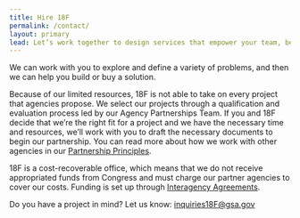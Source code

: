 ```yaml
---
title: Hire 18F
permalink: /contact/
layout: primary
lead: Let’s work together to design services that empower your team, better serve the public, and tackle the big problems facing your agency.
---
```


We can work with you to explore and define a variety of problems, and then we can help you build or buy a solution.

Because of our limited resources, 18F is not able to take on every project that agencies propose. We select our projects through a qualification and evaluation process led by our Agency Partnerships Team. If you and 18F decide that we’re the right fit for a project and we have the necessary time and resources, we’ll work with you to draft the necessary documents to begin our partnership. You can read more about how we work with other agencies in our [Partnership Principles]({{site.baseurl}}/partnership-principles/).

18F is a cost-recoverable office, which means that we do not receive appropriated funds from Congress and must charge our partner agencies to cover our costs. Funding is set up through [Interagency Agreements](https://pages.18f.gov/iaa-forms/).

Do you have a project in mind? Let us know: [inquiries18F@gsa.gov](mailto:inquiries18F@gsa.gov)
